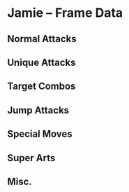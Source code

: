 # Jamie – Frame Data


## Normal Attacks


## Unique Attacks


## Target Combos


## Jump Attacks


## Special Moves


## Super Arts


## Misc.
